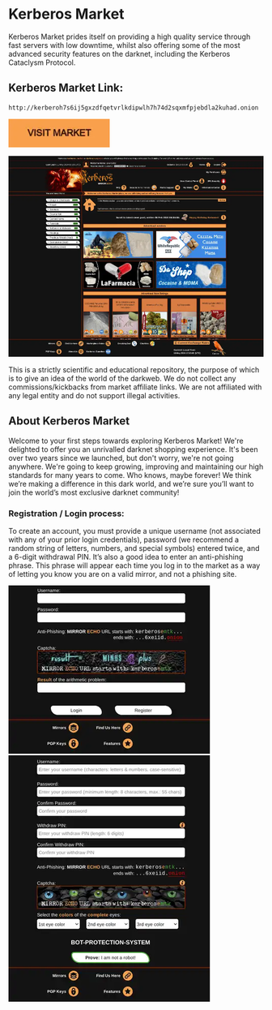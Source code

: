 # Kerberos Market
Kerberos Market prides itself on providing a high quality service through fast servers with low downtime, whilst also offering some of the most advanced security features on the darknet, including the Kerberos Cataclysm Protocol.

## Kerberos Market Link:

```sh
http://kerberoh7s6ij5gxzdfqetvrlkdipwlh7h74d2sqxmfpjebdla2kuhad.onion
```
[<img src="/assets/visit-market.webp" width="200">](http://kerberoh7s6ij5gxzdfqetvrlkdipwlh7h74d2sqxmfpjebdla2kuhad.onion/)

<a href="http://kerberoh7s6ij5gxzdfqetvrlkdipwlh7h74d2sqxmfpjebdla2kuhad.onion"><img src="/assets/kerberos-preview.webp" alt="image" style="max-width: 100%;"><a>

This is a strictly scientific and educational repository, the purpose of which is to give an idea of the world of the darkweb. We do not collect any commissions/kickbacks from market affiliate links. We are not affiliated with any legal entity and do not support illegal activities.

## About Kerberos Market
Welcome to your first steps towards exploring Kerberos Market! We're delighted to offer you an unrivalled darknet shopping experience. It's been over two years since we launched, but don't worry, we're not going anywhere. We're going to keep growing, improving and maintaining our high standards for many years to come. Who knows, maybe forever! We think we’re making a difference in this dark world, and we’re sure you’ll want to join the world’s most exclusive darknet community!

### Registration / Login process:

To create an account, you must provide a unique username (not associated with any of your prior login credentials), password (we recommend a random string of letters, numbers, and special symbols) entered twice, and a 6-digit withdrawal PIN. It’s also a good idea to enter an anti-phishing phrase. This phrase will appear each time you log in to the market as a way of letting you know you are on a valid mirror, and not a phishing site.


<a href="http://kerberoh7s6ij5gxzdfqetvrlkdipwlh7h74d2sqxmfpjebdla2kuhad.onion"><img src="/assets/kerberos-login.webp" alt="image" style="max-width: 100%;"><a>  <a href="http://kerberoh7s6ij5gxzdfqetvrlkdipwlh7h74d2sqxmfpjebdla2kuhad.onion"><img src="/assets/kerberos-register.webp" alt="image" style="max-width: 100%;"><a>